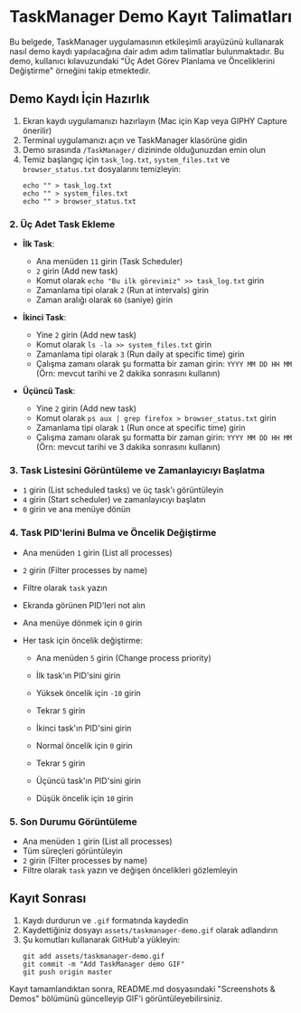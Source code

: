 # TaskManager Demo Kayıt Talimatları

Bu belgede, TaskManager uygulamasının etkileşimli arayüzünü kullanarak nasıl demo kaydı yapılacağına dair adım adım talimatlar bulunmaktadır. Bu demo, kullanıcı kılavuzundaki "Üç Adet Görev Planlama ve Önceliklerini Değiştirme" örneğini takip etmektedir.

## Demo Kaydı İçin Hazırlık

1. Ekran kaydı uygulamanızı hazırlayın (Mac için Kap veya GIPHY Capture önerilir)
2. Terminal uygulamanızı açın ve TaskManager klasörüne gidin
3. Demo sırasında `/TaskManager/` dizininde olduğunuzdan emin olun 
4. Temiz başlangıç için `task_log.txt`, `system_files.txt` ve `browser_status.txt` dosyalarını temizleyin:
   ```
   echo "" > task_log.txt
   echo "" > system_files.txt
   echo "" > browser_status.txt
   ```


### 2. Üç Adet Task Ekleme
- **İlk Task**: 
  - Ana menüden `11` girin (Task Scheduler)
  - `2` girin (Add new task)
  - Komut olarak `echo "Bu ilk görevimiz" >> task_log.txt` girin
  - Zamanlama tipi olarak `2` (Run at intervals) girin
  - Zaman aralığı olarak `60` (saniye) girin
  
- **İkinci Task**: 
  - Yine `2` girin (Add new task)
  - Komut olarak `ls -la >> system_files.txt` girin
  - Zamanlama tipi olarak `3` (Run daily at specific time) girin
  - Çalışma zamanı olarak şu formatta bir zaman girin: `YYYY MM DD HH MM` 
    (Örn: mevcut tarihi ve 2 dakika sonrasını kullanın)
  
- **Üçüncü Task**: 
  - Yine `2` girin (Add new task)
  - Komut olarak `ps aux | grep firefox > browser_status.txt` girin
  - Zamanlama tipi olarak `1` (Run once at specific time) girin
  - Çalışma zamanı olarak şu formatta bir zaman girin: `YYYY MM DD HH MM`
    (Örn: mevcut tarihi ve 3 dakika sonrasını kullanın)

### 3. Task Listesini Görüntüleme ve Zamanlayıcıyı Başlatma
- `1` girin (List scheduled tasks) ve üç task'ı görüntüleyin
- `4` girin (Start scheduler) ve zamanlayıcıyı başlatın
- `0` girin ve ana menüye dönün

### 4. Task PID'lerini Bulma ve Öncelik Değiştirme
- Ana menüden `1` girin (List all processes)
- `2` girin (Filter processes by name)
- Filtre olarak `task` yazın
- Ekranda görünen PID'leri not alın
- Ana menüye dönmek için `0` girin
  
- Her task için öncelik değiştirme:
  - Ana menüden `5` girin (Change process priority)
  - İlk task'ın PID'sini girin
  - Yüksek öncelik için `-10` girin
  
  - Tekrar `5` girin
  - İkinci task'ın PID'sini girin
  - Normal öncelik için `0` girin
  
  - Tekrar `5` girin
  - Üçüncü task'ın PID'sini girin
  - Düşük öncelik için `10` girin

### 5. Son Durumu Görüntüleme
- Ana menüden `1` girin (List all processes)
- Tüm süreçleri görüntüleyin
- `2` girin (Filter processes by name)
- Filtre olarak `task` yazın ve değişen öncelikleri gözlemleyin

## Kayıt Sonrası

1. Kaydı durdurun ve `.gif` formatında kaydedin
2. Kaydettiğiniz dosyayı `assets/taskmanager-demo.gif` olarak adlandırın
3. Şu komutları kullanarak GitHub'a yükleyin:
   ```
   git add assets/taskmanager-demo.gif
   git commit -m "Add TaskManager demo GIF"
   git push origin master
   ```

Kayıt tamamlandıktan sonra, README.md dosyasındaki "Screenshots & Demos" bölümünü güncelleyip GIF'i görüntüleyebilirsiniz. 